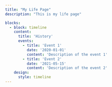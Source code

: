 ```yaml
---
title: "My Life Page"
description: "This is my life page"

blocks:
  - block: timeline
    content:
      title: 'History'
      events:
        - title: 'Event 1'
          date: '2020-01-01'
          content: 'Description of the event 1'
        - title: 'Event 2'
          date: '2021-05-15'
          content: 'Description of the event 2'
    design:
      style: timeline
---
```


